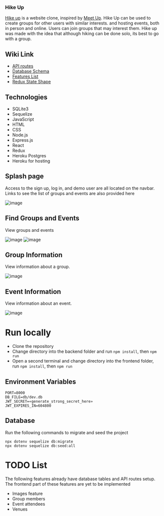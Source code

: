 ### Hike Up

[Hike up](https://hike-up.herokuapp.com/) is a website clone, inspired by [Meet Up](https://www.meetup.com/). Hike Up can be used to create groups for other users with similar interests. and hosting events, both in person and online. Users can join groups that may interest them. Hike up was made with the idea that although hiking can be done solo, its best to go with a group. 

## Wiki Link
- [API routes](https://github.com//E-F-III/aA-project-Meetup-clone/wiki/API-Routes)
- [Database Schema](https://github.com//E-F-III/aA-project-Meetup-clone/wiki/Database-Schema)
- [Features List](https://github.com//E-F-III/aA-project-Meetup-clone/wiki/Features-List)
- [Redux State Shape](https://github.com//E-F-III/aA-project-Meetup-clone/wiki/Redux-State-Shape)

## Technologies
- SQLite3
- Sequelize
- JavaScript
- HTML
- CSS
- Node.js
- Express.js
- React
- Redux
- Heroku Postgres
- Heroku for hosting

## Splash page

Access to the sign up, log in, and demo user are all located on the navbar.
Links to see the list of groups and events are also provided here

![image](https://user-images.githubusercontent.com/75222415/187095525-1c804477-4d7e-464e-9a5d-83b2e279d08f.png)

## Find Groups and Events

View groups and events 

![image](https://user-images.githubusercontent.com/75222415/187095399-484cb17b-2504-48d2-a1da-311c76a53a17.png)
![image](https://user-images.githubusercontent.com/75222415/187095400-ff5c9fc0-fb38-4b97-9b5d-0dc590af4931.png)

## Group Information

View information about a group. 

![image](https://user-images.githubusercontent.com/75222415/187095437-c1b64dfe-5a9a-4695-8ca4-a6a946797636.png)

## Event Information

View information about an event.

![image](https://user-images.githubusercontent.com/75222415/187095480-ee670a11-4aaa-4bbc-bd6b-6743af46def8.png)

# Run locally
- Clone the repository
- Change directory into the backend folder and run `npm install`, then `npm run`
- Open a second terminal and change directory into the frontend folder, run `npm install`, then `npm run`

## Environment Variables
```
PORT=8000
DB_FILE=db/dev.db
JWT_SECRET=«generate_strong_secret_here»
JWT_EXPIRES_IN=604800
```

## Database
Run the following commands to migrate and seed the project
```
npx dotenv sequelize db:migrate
npx dotenv sequelize db:seed:all
```

# TODO List
The following features already have database tables and API routes setup. The frontend part of these features are yet to be implemented
- Images feature
- Group members
- Event attendees
- Venues



